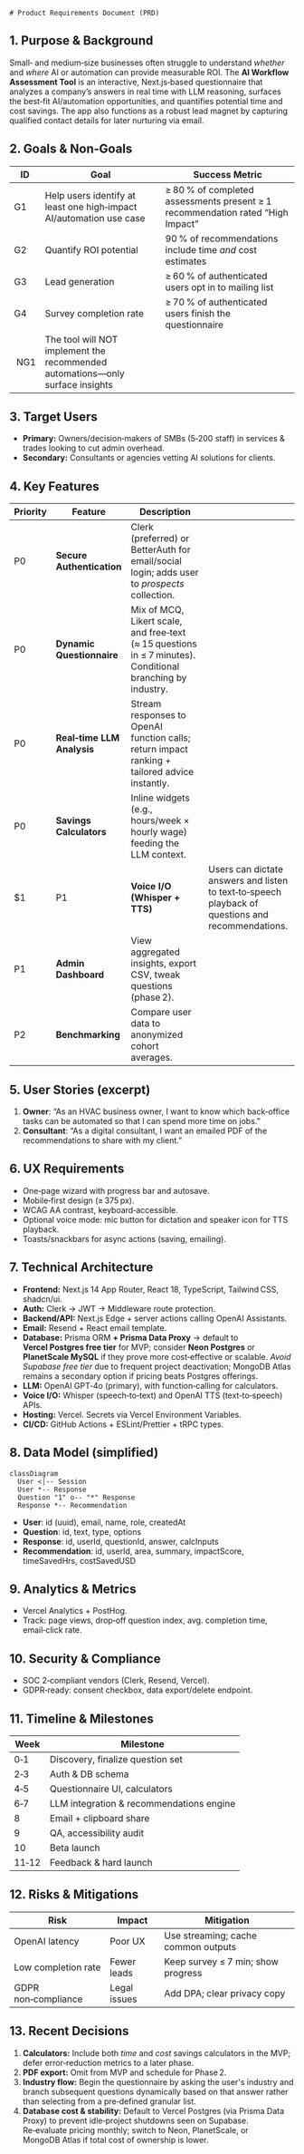     # Product Requirements Document (PRD)

## 1. Purpose & Background

Small‑ and medium‑size businesses often struggle to understand *whether* and *where* AI or automation can provide measurable ROI. The **AI Workflow Assessment Tool** is an interactive, Next.js‑based questionnaire that analyzes a company’s answers in real time with LLM reasoning, surfaces the best‑fit AI/automation opportunities, and quantifies potential time and cost savings. The app also functions as a robust lead magnet by capturing qualified contact details for later nurturing via email.

## 2. Goals & Non‑Goals

| ID   | Goal                                                                          | Success Metric                                                                 |
| ---- | ----------------------------------------------------------------------------- | ------------------------------------------------------------------------------ |
| G1   | Help users identify at least one high‑impact AI/automation use case           | ≥ 80 % of completed assessments present ≥ 1 recommendation rated “High Impact” |
| G2   | Quantify ROI potential                                                        | 90 % of recommendations include time *and* cost estimates                      |
| G3   | Lead generation                                                               | ≥ 60 % of authenticated users opt in to mailing list                           |
| G4   | Survey completion rate                                                        | ≥ 70 % of authenticated users finish the questionnaire                         |
|  NG1 | The tool will NOT implement the recommended automations—only surface insights |                                                                                |

## 3. Target Users

* **Primary:** Owners/decision‑makers of SMBs (5‑200 staff) in services & trades looking to cut admin overhead.
* **Secondary:** Consultants or agencies vetting AI solutions for clients.

## 4. Key Features

| Priority | Feature                    | Description                                                                                                 |                                                                                                   |
| -------- | -------------------------- | ----------------------------------------------------------------------------------------------------------- | ------------------------------------------------------------------------------------------------- |
| P0       | **Secure Authentication**  | Clerk (preferred) or BetterAuth for email/social login; adds user to *prospects* collection.                |                                                                                                   |
| P0       | **Dynamic Questionnaire**  | Mix of MCQ, Likert scale, and free‑text (≈ 15 questions in ≤ 7 minutes). Conditional branching by industry. |                                                                                                   |
| P0       | **Real‑time LLM Analysis** | Stream responses to OpenAI function calls; return impact ranking + tailored advice instantly.               |                                                                                                   |
| P0       | **Savings Calculators**    | Inline widgets (e.g., hours/week × hourly wage) feeding the LLM context.                                    |                                                                                                   |
| \$1      | P1                         | **Voice I/O (Whisper + TTS)**                                                                               | Users can dictate answers and listen to text‑to‑speech playback of questions and recommendations. |
| P1       | **Admin Dashboard**        | View aggregated insights, export CSV, tweak questions (phase 2).                                            |                                                                                                   |
| P2       | **Benchmarking**           | Compare user data to anonymized cohort averages.                                                            |                                                                                                   |

## 5. User Stories (excerpt)

1. **Owner**: “As an HVAC business owner, I want to know which back‑office tasks can be automated so that I can spend more time on jobs.”
2. **Consultant**: “As a digital consultant, I want an emailed PDF of the recommendations to share with my client.”

## 6. UX Requirements

* One‑page wizard with progress bar and autosave.
* Mobile‑first design (≥ 375 px).
* WCAG AA contrast, keyboard‑accessible.
* Optional voice mode: mic button for dictation and speaker icon for TTS playback.
* Toasts/snackbars for async actions (saving, emailing).

## 7. Technical Architecture

* **Frontend:** Next.js 14 App Router, React 18, TypeScript, Tailwind CSS, shadcn/ui.
* **Auth:** Clerk → JWT → Middleware route protection.
* **Backend/API:** Next.js Edge + server actions calling OpenAI Assistants.
* **Email:** Resend + React email template.
* **Database:** Prisma ORM **+ Prisma Data Proxy** → default to **Vercel Postgres free tier** for MVP; consider **Neon Postgres** or **PlanetScale MySQL** if they prove more cost‑effective or scalable. *Avoid Supabase free tier* due to frequent project deactivation; MongoDB Atlas remains a secondary option if pricing beats Postgres offerings.
* **LLM:** OpenAI GPT‑4o (primary), with function‑calling for calculators.
* **Voice I/O:** Whisper (speech‑to‑text) and OpenAI TTS (text‑to‑speech) APIs.
* **Hosting:** Vercel. Secrets via Vercel Environment Variables.
* **CI/CD:** GitHub Actions + ESLint/Prettier + tRPC types.

## 8. Data Model (simplified)

```mermaid
classDiagram
  User <|-- Session
  User *-- Response
  Question "1" o-- "*" Response
  Response *-- Recommendation
```

* **User**: id (uuid), email, name, role, createdAt
* **Question**: id, text, type, options
* **Response**: id, userId, questionId, answer, calcInputs
* **Recommendation**: id, userId, area, summary, impactScore, timeSavedHrs, costSavedUSD

## 9. Analytics & Metrics

* Vercel Analytics + PostHog.
* Track: page views, drop‑off question index, avg. completion time, email‑click rate.

## 10. Security & Compliance

* SOC 2‑compliant vendors (Clerk, Resend, Vercel).
* GDPR‑ready: consent checkbox, data export/delete endpoint.

## 11. Timeline & Milestones

| Week  | Milestone                                |
| ----- | ---------------------------------------- |
| 0‑1   | Discovery, finalize question set         |
| 2‑3   | Auth & DB schema                         |
| 4‑5   | Questionnaire UI, calculators            |
| 6‑7   | LLM integration & recommendations engine |
| 8     | Email + clipboard share                  |
| 9     | QA, accessibility audit                  |
| 10    | Beta launch                              |
| 11‑12 | Feedback & hard launch                   |

## 12. Risks & Mitigations

| Risk                | Impact       | Mitigation                          |
| ------------------- | ------------ | ----------------------------------- |
| OpenAI latency      | Poor UX      | Use streaming; cache common outputs |
| Low completion rate | Fewer leads  | Keep survey ≤ 7 min; show progress  |
| GDPR non‑compliance | Legal issues | Add DPA; clear privacy copy         |

## 13. Recent Decisions

1. **Calculators:** Include both *time* and *cost* savings calculators in the MVP; defer error‑reduction metrics to a later phase.
2. **PDF export:** Omit from MVP and schedule for Phase 2.
3. **Industry flow:** Begin the questionnaire by asking the user's industry and branch subsequent questions dynamically based on that answer rather than selecting from a pre‑defined granular list.
4. **Database cost & stability:** Default to Vercel Postgres (via Prisma Data Proxy) to prevent idle‑project shutdowns seen on Supabase. Re‑evaluate pricing monthly; switch to Neon, PlanetScale, or MongoDB Atlas if total cost of ownership is lower.
